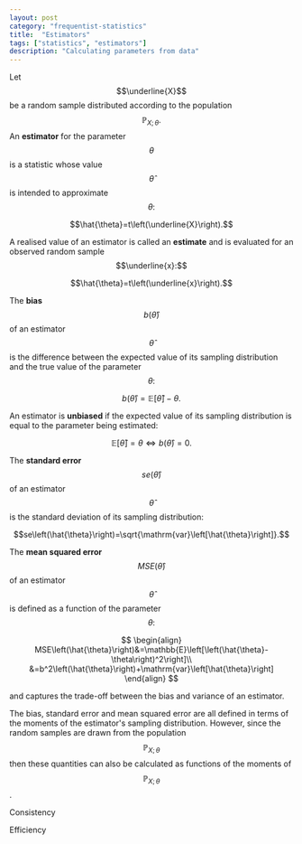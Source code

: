 ```yaml
---
layout: post
category: "frequentist-statistics"
title:  "Estimators"
tags: ["statistics", "estimators"]
description: "Calculating parameters from data"
---
```


Let $$\underline{X}$$ be a random sample distributed according to the population $$\mathbb{P}_{X;\,\theta}.$$ An **estimator** for the parameter $$\theta$$ is a statistic whose value $$\hat{\theta}$$ is intended to approximate $$\theta:$$

$$\hat{\theta}=t\left(\underline{X}\right).$$

A realised value of an estimator is called an **estimate** and is evaluated for an observed random sample $$\underline{x}:$$

$$\hat{\theta}=t\left(\underline{x}\right).$$

The **bias** $$b\left(\hat{\theta}\right)$$ of an estimator $$\hat{\theta}$$ is the difference between the expected value of its sampling distribution and the true value of the parameter $$\theta:$$

$$b\left(\hat{\theta}\right)=\mathbb{E}\left[\hat{\theta}\right]-\theta.$$

An estimator is **unbiased** if the expected value of its sampling distribution is equal to the parameter being estimated:

$$\mathbb{E}\left[\hat{\theta}\right]=\theta\Leftrightarrow b\left(\hat{\theta}\right)=0.$$

The **standard error** $$se\left(\hat{\theta}\right)$$ of an estimator $$\hat{\theta}$$ is the standard deviation of its sampling distribution:

$$se\left(\hat{\theta}\right)=\sqrt{\mathrm{var}\left[\hat{\theta}\right]}.$$

The **mean squared error** $$MSE\left(\hat{\theta}\right)$$ of an estimator $$\hat{\theta}$$ is defined as a function of the parameter $$\theta:$$

$$
\begin{align}
MSE\left(\hat{\theta}\right)&=\mathbb{E}\left[\left(\hat{\theta}-\theta\right)^2\right]\\
&=b^2\left(\hat{\theta}\right)+\mathrm{var}\left[\hat{\theta}\right]
\end{align}
$$

and captures the trade-off between the bias and variance of an estimator.

The bias, standard error and mean squared error are all defined in terms of the moments of the estimator's sampling distribution. However, since the random samples are drawn from the population $$\mathbb{P}_{X;\,\theta}$$ then these quantities can also be calculated as functions of the moments of $$\mathbb{P}_{X;\,\theta}$$.

Consistency

Efficiency
